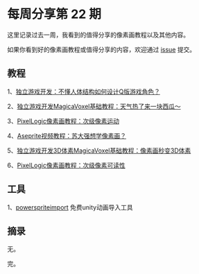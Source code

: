 # 每周分享第 22 期

这里记录过去一周，我看到的值得分享的像素画教程以及其他内容。

如果你看到好的像素画教程或值得分享的内容，欢迎通过 [issue](https://github.com/pixel32/Weekly_PixelartTutorials/issues) 提交。


## 教程
1、[独立游戏开发：不懂人体结构如何设计Q版游戏角色？](http://mp.weixin.qq.com/s?__biz=MjM5MTYxNTcwMQ==&mid=2650554386&idx=1&sn=e8bfd1b8c9f5579eeccfaf0a8ee588a1&chksm=beba3fa889cdb6be19c30360d71c39a2909fe1aea9005f722ad3a40b797c795e98978faa328c#rd)

2、[独立游戏开发MagicaVoxel基础教程：天气热了来一块西瓜～](http://mp.weixin.qq.com/s?__biz=MjM5MTYxNTcwMQ==&mid=2650554406&idx=1&sn=e48c56d3e524cf582485aa75375906f9&chksm=beba3f9c89cdb68a8b15f034821d8b548068757984bb036a5d3c501073fd1768486096fa9206#rd)

3、[PixelLogic像素画教程：次级像素运动](http://mp.weixin.qq.com/s?__biz=MjM5MTYxNTcwMQ==&mid=2650554441&idx=1&sn=ead295b9962347326a77990528deee1d&chksm=beba3ff389cdb6e566d017f1330becc8ffb5b2a03ef90afbf45bf8200c676fb2fbf2aa77158e#rd)

4、[Aseprite视频教程：苏大强想学像素画？](http://mp.weixin.qq.com/s?__biz=MjM5MTYxNTcwMQ==&mid=2650554469&idx=1&sn=ee15826278c16494d9d6375ba56b7e4d&chksm=beba3fdf89cdb6c9aee34fa9d4dc631b545513f39da9258fbf7534917cc49c78862cba38c1a5#rd)

5、[独立游戏开发3D体素MagicaVoxel基础教程：像素画秒变3D体素](http://mp.weixin.qq.com/s?__biz=MjM5MTYxNTcwMQ==&mid=2650554499&idx=1&sn=8abdac5ef34365fb113b1b4ee6ce0fd3&chksm=beba3f3989cdb62f5f424c500a618088fa90db098a4aee2cadc21d00cea3b68b4ebc22e18819#rd)

6、[PixelLogic像素画教程：次级像素可读性](http://mp.weixin.qq.com/s?__biz=MjM5MTYxNTcwMQ==&mid=2650554534&idx=1&sn=c5edaede6951aa650ae56c71b33900e4&chksm=beba3f1c89cdb60a1f2f9cc4e2f0cb55497b4fa2165e6d125e3a3fcfb6485b994bbbdf1424b2#rd)

## 工具
1、[powerspriteimport](https://www.powerhoof.com/unity-tool-powerspriteimport/)
免费unity动画导入工具

## 摘录
无。

完。
